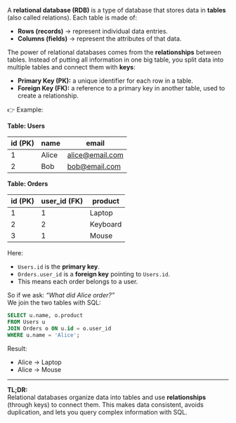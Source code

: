 A **relational database (RDB)** is a type of database that stores data in **tables** (also called relations). Each table is made of:

- **Rows (records)** → represent individual data entries.
- **Columns (fields)** → represent the attributes of that data.

The power of relational databases comes from the **relationships** between tables. Instead of putting all information in one big table, you split data into multiple tables and connect them with **keys**:

- **Primary Key (PK):** a unique identifier for each row in a table.
- **Foreign Key (FK):** a reference to a primary key in another table, used to create a relationship.

👉 Example:

**Table: Users**

| id (PK) | name  | email                                     |
| ------- | ----- | ----------------------------------------- |
| 1       | Alice | [alice@email.com](mailto:alice@email.com) |
| 2       | Bob   | [bob@email.com](mailto:bob@email.com)     |

**Table: Orders**

|id (PK)|user_id (FK)|product|
|---|---|---|
|1|1|Laptop|
|2|2|Keyboard|
|3|1|Mouse|

Here:
- `Users.id` is the **primary key**.
- `Orders.user_id` is a **foreign key** pointing to `Users.id`.
- This means each order belongs to a user.

So if we ask: _“What did Alice order?”_  
We join the two tables with SQL:
```sql
SELECT u.name, o.product
FROM Users u
JOIN Orders o ON u.id = o.user_id
WHERE u.name = 'Alice';
```

Result:
- Alice → Laptop
- Alice → Mouse

---

**TL;DR:**  
Relational databases organize data into tables and use **relationships** (through keys) to connect them. This makes data consistent, avoids duplication, and lets you query complex information with SQL.